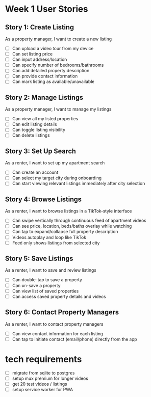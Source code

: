 # Week 1 User Stories

## Story 1: Create Listing
As a property manager, I want to create a new listing
-[ ] Can upload a video tour from my device
-[ ] Can set listing price
-[ ] Can input address/location
-[ ] Can specify number of bedrooms/bathrooms
-[ ] Can add detailed property description
-[ ] Can provide contact information
-[ ] Can mark listing as available/unavailable

## Story 2: Manage Listings
As a property manager, I want to manage my listings
-[ ] Can view all my listed properties
-[ ] Can edit listing details
-[ ] Can toggle listing visibility
-[ ] Can delete listings

## Story 3: Set Up Search
As a renter, I want to set up my apartment search
-[ ] Can create an account
-[ ] Can select my target city during onboarding
-[ ] Can start viewing relevant listings immediately after city selection

## Story 4: Browse Listings
As a renter, I want to browse listings in a TikTok-style interface
-[ ] Can swipe vertically through continuous feed of apartment videos
-[ ] Can see price, location, beds/baths overlay while watching
-[ ] Can tap to expand/collapse full property description
-[ ] Videos autoplay and loop like TikTok
-[ ] Feed only shows listings from selected city

## Story 5: Save Listings
As a renter, I want to save and review listings
-[ ] Can double-tap to save a property
-[ ] Can un-save a property
-[ ] Can view list of saved properties
-[ ] Can access saved property details and videos

## Story 6: Contact Property Managers
As a renter, I want to contact property managers
-[ ] Can view contact information for each listing
-[ ] Can tap to initiate contact (email/phone) directly from the app

# tech requirements
-[ ] migrate from sqlite to postgres
-[ ] setup mux premium for longer videos
-[ ] get 20 test videos / listings
-[ ] setup service worker for PWA
